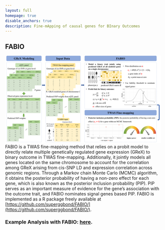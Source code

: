 ```yaml
---
layout: full
homepage: true
disable_anchors: true
description: Fine-mApping of causal genes for BInary Outcomes
---
```

## FABIO
![fabio\_pipeline](FABIO_scheme.png)
FABIO is a TWAS fine-mapping method that relies on a probit model to directly relate multiple genetically regulated gene expression (GReX) to binary outcome in TWAS fine-mapping. Additionally, it jointly models all genes located on the same chromosome to account for the correlation among GReX arising from cis-SNP LD and expression correlation across genomic regions. Through a Markov chain Monte Carlo (MCMC) algorithm, it obtains the posterior probability of having a non-zero effect for each gene, which is also known as the posterior inclusion probability (PIP). PIP serves as an important measure of evidence for the gene’s association with the outcome trait, and FABIO nominates signal genes based PIP. FABIO is implemented as a R package freely available at [https://github.com/superggbond/FABIO/](https://github.com/superggbond/FABIO/).

### Example Analysis with FABIO: [here](https://superggbond.github.io/FABIO/documentation/04_FABIO_Example.html).
